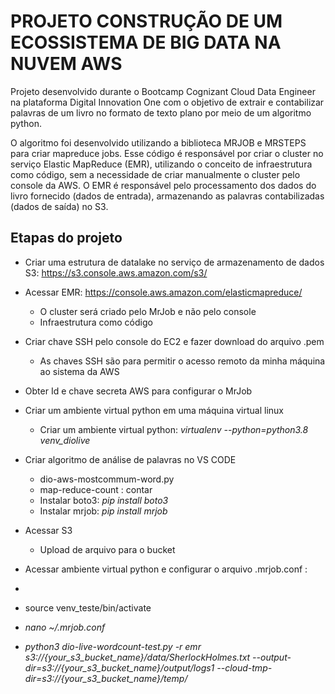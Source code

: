 # PROJETO CONSTRUÇÃO DE UM ECOSSISTEMA DE BIG DATA NA NUVEM AWS

Projeto desenvolvido durante o Bootcamp Cognizant Cloud Data Engineer na plataforma Digital Innovation One 
com o objetivo de extrair e contabilizar palavras de um livro no formato de texto plano por meio de um algoritmo python.

O algoritmo foi desenvolvido utilizando a biblioteca MRJOB e MRSTEPS para criar mapreduce jobs. Esse código é responsável por criar o cluster no 
serviço Elastic MapReduce (EMR), utilizando o conceito de infraestrutura como código, sem a necessidade de criar manualmente o cluster pelo console da AWS.
O EMR é responsável pelo processamento dos dados do livro fornecido (dados de entrada), armazenando as palavras contabilizadas (dados de saída) no S3.



## Etapas do projeto

* Criar uma estrutura de datalake no serviço de armazenamento de dados S3: https://s3.console.aws.amazon.com/s3/ 
 
* Acessar EMR: https://console.aws.amazon.com/elasticmapreduce/
    * O cluster será criado pelo MrJob e não pelo console
    * Infraestrutura como código 
 
* Criar chave SSH pelo console do EC2 e fazer download do arquivo .pem
    * As chaves SSH são para permitir o acesso remoto da minha máquina ao sistema da AWS
  
* Obter Id e chave secreta AWS para configurar o MrJob
  
* Criar um ambiente virtual python em uma máquina virtual linux
   * Criar um ambiente virtual python: _virtualenv --python=python3.8 venv_diolive_

* Criar algoritmo de análise de palavras no VS CODE
   * dio-aws-mostcommum-word.py
   * map-reduce-count : contar
   * Instalar boto3: _pip install boto3_
   * Instalar mrjob: _pip install mrjob_
* Acessar S3
   * Upload de arquivo para o bucket
* Acessar ambiente virtual python e configurar o arquivo .mrjob.conf :
* 
*   source venv_teste/bin/activate
  * _nano ~/.mrjob.conf_
  * _python3 dio-live-wordcount-test.py -r emr s3://{your_s3_bucket_name}/data/SherlockHolmes.txt --output-dir=s3://{your_s3_bucket_name}/output/logs1 --cloud-tmp-dir=s3://{your_s3_bucket_name}/temp/_


